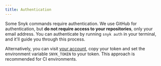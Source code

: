 ```yaml
---
title: Authentication
---
```


Some Snyk commands require authentication. We use GitHub for authentication, but **do not require access to your repositories**, only your email address. You can authenticate by running `snyk auth` in your terminal, and it'll guide you through this process.

Alternatively, you can visit [your account](https://app.snyk.io/account), copy your token and set the environment variable `SNYK_TOKEN` to your token. This approach is recommended for CI environments.
